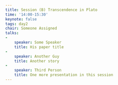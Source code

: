 ```yaml
---
title: Session (B) Transcendence in Plato  
time: '14:00-15:30'  
keynote: false  
tags: day2  
chair: Someone Assigned
talks:
-
    speaker: Some Speaker
    title: His paper title
-
    speaker: Another Guy
    title: Another story
-
    speaker: Third Person
    title: One more presentation in this session
---
```

